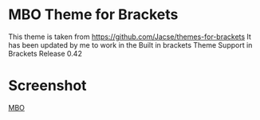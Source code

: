 MBO Theme for Brackets
======================
This theme is taken from https://github.com/Jacse/themes-for-brackets
It has been updated by me to work in the Built in brackets Theme Support in Brackets Release 0.42

Screenshot
==========
[MBO](https://raw.githubusercontent.com/birdwing/Brackets-MBO-Theme/master/screenshot.png)
